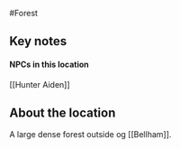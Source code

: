 #Forest
## Key notes


#### NPCs in this location
[[Hunter Aiden]]
## About the location
A large dense forest outside og [[Bellham]].
